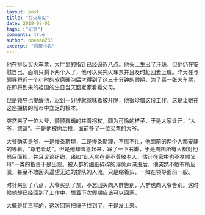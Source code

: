 ```yaml
---
layout: post
title: "在火车站"
date: 2018-08-01
tags: ["幻想"]
comments: true
author: oneman233
excerpt: "启蒙小说"
---
```


他在排队买火车票，大厅里的指针已经逼近八点。他头上生出了汗珠，但他仍在安慰自己，面前只剩下两个人了，他可以买完火车票并且及时赶回去上班。昨天在与领导将近一个小时的软磨硬泡后才得到了这三十分钟的假期，为了买一张火车票，在即将到来的祖国的生日当天回老家看看父母。

但是领导也提醒他，迟到一分钟就意味着被开除，他很珍惜这份工作，这是让她在这座拥挤的城市中立足的根本。

突然来了一位大爷，颤颤巍巍的拄着拐杖，颇为可怜的样子，于是大家让开，“大爷，您请”。于是他被向后推，面前多了一位买票的大爷。

大爷确实是爷，一是慢条斯理，二是慢条斯理，不慌不忙，他面前的两个人都安静的等着，“尊老爱幼”。但是他却着急起来，跺了一下右脚，于是周围所有人都对他怒目而视，并且议论纷纷，诸如“此人实在是不尊敬老人，估计在家中也不孝顺父母”一类的指责于是出现。被人群的细细碎碎的评价声淹没后，他突然不敢有所反驳，甚至不敢回头遥望无边的排队的人流，只是缩着头，一如在领导面前一般。

时针来到了八点，大爷买到了票，不忘回头向人群告别，人群也向大爷告别。这时候他却已经回到了工作中，想着下次假期应该可以回家。

大概是初三写的，这次回家把稿子找到了，于是发上来。